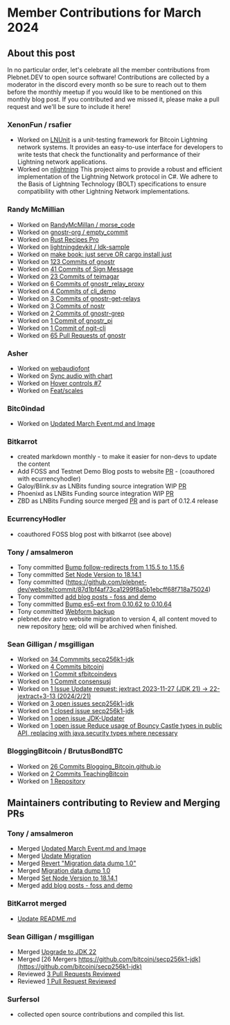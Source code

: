 
# Member Contributions for March 2024

## About this post

In no particular order, let's celebrate all the member contributions from Plebnet.DEV to open source software! Contributions are collected by a moderator in the discord every month so be sure to reach out to them before the monthly meetup if you would like to be mentioned on this monthly blog post. If you contributed and we missed it, please make a pull request and we'll be sure to include it here!

### XenonFun / rsafier
- Worked on [LNUnit](https://github.com/nbd-wtf/LNUnit) is a unit-testing framework for Bitcoin Lightning network systems. It provides an easy-to-use interface for developers to write tests that check the functionality and performance of their Lightning network applications. 
- Worked on [nlightning](https://github.com/ipms-io/nlightning/tree/main) This project aims to provide a robust and efficient implementation of the Lightning Network protocol in C#. We adhere to the Basis of Lightning Technology (BOLT) specifications to ensure compatibility with other Lightning Network implementations.

### Randy McMillian 
- Worked on [RandyMcMillan / morse_code](https://github.com/RandyMcMillan/morse_code)
- Worked on [gnostr-org / empty_commit](https://github.com/gnostr-org/empty_commit)
- Worked on [Rust Recipes Pro](https://apps.apple.com/us/app/rust-recipes-pro/id6443946748)
- Worked on [lightningdevkit / ldk-sample](https://github.com/lightningdevkit/ldk-sample)
- Worked on [make book: just serve OR cargo install just](https://github.com/rust-nostr/nostr/pull/365)
- Worked on [123 Commits of gnostr](https://github.com/gnostr-org/gnostr)
- Worked on [41 Commits of Sign Message](https://github.com/gnostr-org/sign_message)
- Worked on [23 Commits of tejmagar](https://github.com/gnostr-org/tejmagar)
- Worked on [6 Commits of gnostr_relay_proxy](https://github.com/gnostr-org/gnostr_relay_proxy)
- Worked on [4 Commits of cli_demo](https://github.com/gnostr-org/cli_demo)
- Worked on [3 Commits of gnostr-get-relays](gnostr-get-relays)
- Worked on [3 Commits of nostr](https://github.com/rust-nostr/nostr)
- Worked on [2 Commits of gnostr-grep](https://github.com/gnostr-org/gnostr-grep)
- Worked on [1 Commit of gnostr_pi](https://github.com/RandyMcMillan/gnostr_pi)
- Worked on [1 Commit of ngit-cli](https://github.com/DanConwayDev/ngit-cli)
- Worked on [65 Pull Requests of gnostr](https://github.com/gnostr-org/gnostr)

### Asher
- Worked on [webaudiofont](https://github.com/asherp/webaudiofont)
- Worked on [Sync audio with chart](https://github.com/Audiolizer/audiolizer/issues/3)
- Worked on [Hover controls #7](https://github.com/Audiolizer/audiolizer/issues/7)
- Worked on [Feat/scales](https://github.com/Audiolizer/audiolizer/pull/13)

### Bitc0indad
- Worked on [Updated March Event.md and Image](https://github.com/plebnet-dev/website/pull/111)

### Bitkarrot
- created markdown monthly - to make it easier for non-devs to update the content
- Add FOSS and Testnet Demo Blog posts to website [PR](https://github.com/plebnet-dev/website/pull/112) - (coauthored with ecurrencyhodler)
- Galoy/Blink.sv as LNBits funding source integration WIP [PR](https://github.com/lnbits/lnbits/pull/2270)
- Phoenixd as LNBits Funding source integration WIP [PR](https://github.com/lnbits/lnbits/pull/2362)
- ZBD as LNBits Funding source merged [PR](https://github.com/lnbits/lnbits/pull/2235) and is part of 0.12.4 release

### EcurrencyHodler
- coauthored FOSS blog post with bitkarrot (see above)

### Tony / amsalmeron
- Tony committed [Bump follow-redirects from 1.15.5 to 1.15.6](https://github.com/plebnet-dev/website/pull/114)
- Tony committed [Set Node Version to 18.14.1](https://github.com/plebnet-dev/website/pull/113)
- Tony committed (https://github.com/plebnet-dev/website/commit/87d1bf4af73ca1299f8a5b1ebcff68f718a75024)
- Tony committed [add blog posts - foss and demo](https://github.com/plebnet-dev/website/pull/112)
- Tony committed [Bump es5-ext from 0.10.62 to 0.10.64](https://github.com/plebnet-dev/website/pull/110)
- Tony committed [Webform backup](https://github.com/plebnet-dev/website/pull/3)
- plebnet.dev astro website migration to version 4, all content moved to new repository [here](https://github.com/plebnet-dev/web); old will be archived when finished.

### Sean Gilligan / msgilligan
- Worked on [34 Commmits secp256k1-jdk](https://github.com/bitcoinj/secp256k1-jdk)
- Worked on [4 Commits bitcoinj](https://github.com/bitcoinj/bitcoinj)
- Worked on [1 Commit sfbitcoindevs](sfbitcoindevs)
- Worked on [1 Commit consensusj](https://github.com/ConsensusJ/consensusj)
- Worked on [1 Issue Update request: jextract 2023-11-27 (JDK 21) → 22-jextract+3-13 (2024/2/21)](https://github.com/NixOS/nixpkgs/issues/293102)
- Worked on [3 open issues secp256k1-jdk](https://github.com/bitcoinj/secp256k1-jdk)
- Worked on [1 closed issue secp256k1-jdk](https://github.com/bitcoinj/secp256k1-jdk)
- Worked on [1 open issue JDK-Updater](https://github.com/HanSolo/JDK-Updater)
- Worked on [1 open issue Reduce usage of Bouncy Castle types in public API, replacing with java.security types where necessary](https://github.com/bitcoinj/bitcoinj/issues/3352)

### BloggingBitcoin / BrutusBondBTC
- Worked on [26 Commits Blogging_Bitcoin.github.io](https://github.com/BrutusBondBTC/Blogging_Bitcoin.github.io)
- Worked on [2 Commits TeachingBitcoin](https://github.com/BrutusBondBTC/TeachingBitcoin)
- Worked on [1 Repository](https://github.com/BrutusBondBTC/TeachingBitcoin)

## Maintainers contributing to Review and Merging PRs

### Tony / amsalmeron
- Merged [Updated March Event.md and Image](https://github.com/plebnet-dev/website/pull/111)
- Merged [Update Migration](https://github.com/amsalmeron/web/pull/3)
- Merged [Revert "Migration data dump 1.0"](https://github.com/amsalmeron/web/pull/2)
- Merged [Migration data dump 1.0](https://github.com/amsalmeron/web/pull/1)
- Merged [Set Node Version to 18.14.1](https://github.com/plebnet-dev/website/pull/113)
- Merged [add blog posts - foss and demo](https://github.com/plebnet-dev/website/pull/112)

### BitKarrot merged
- [Update README.md](https://github.com/gasolin/awesome-pears/pull/1)

### Sean Gilligan / msgilligan
- Merged [Upgrade to JDK 22](https://github.com/bitcoinj/secp256k1-jdk/pull/14)
- Merged [26 Mergers https://github.com/bitcoinj/secp256k1-jdk](https://github.com/bitcoinj/secp256k1-jdk)
- Reviewed [3 Pull Requests Reviewed](https://github.com/bitcoinj/secp256k1-jdk)
- Reviewed [1 Pull Request Reviewed](https://github.com/bitcoinj/bitcoinj)

### Surfersol
- collected open source contributions and compiled this list.
